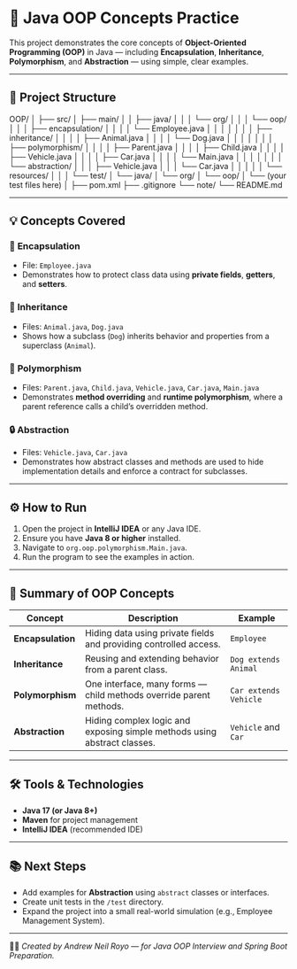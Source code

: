 # 🧠 Java OOP Concepts Practice

This project demonstrates the core concepts of **Object-Oriented Programming (OOP)** in Java — including **Encapsulation**, **Inheritance**, **Polymorphism**, and **Abstraction** — using simple, clear examples.

---

## 📁 Project Structure

OOP/
│
├── src/
│   ├── main/
│   │   ├── java/
│   │   │   └── org/
│   │   │       └── oop/
│   │   │           ├── encapsulation/
│   │   │           │   └── Employee.java
│   │   │           │
│   │   │           ├── inheritance/
│   │   │           │   ├── Animal.java
│   │   │           │   └── Dog.java
│   │   │           │
│   │   │           ├── polymorphism/
│   │   │           │   ├── Parent.java
│   │   │           │   ├── Child.java
│   │   │           │   ├── Vehicle.java
│   │   │           │   ├── Car.java
│   │   │           │   └── Main.java
│   │   │           │
│   │   │           └── abstraction/
│   │   │               ├── Vehicle.java
│   │   │               └── Car.java
│   │   │
│   │   └── resources/
│   │
│   └── test/
│       └── java/
│           └── org/
│               └── oop/
│                   └── (your test files here)
│
├── pom.xml
├── .gitignore
└── note/
└── README.md


---

## 💡 Concepts Covered

### 🧩 **Encapsulation**
- File: `Employee.java`
- Demonstrates how to protect class data using **private fields**, **getters**, and **setters**.

### 🧬 **Inheritance**
- Files: `Animal.java`, `Dog.java`
- Shows how a subclass (`Dog`) inherits behavior and properties from a superclass (`Animal`).

### 🔁 **Polymorphism**
- Files: `Parent.java`, `Child.java`, `Vehicle.java`, `Car.java`, `Main.java`
- Demonstrates **method overriding** and **runtime polymorphism**, where a parent reference calls a child’s overridden method.

### 🔒 **Abstraction**
- Files: `Vehicle.java`, `Car.java`
- Demonstrates how abstract classes and methods are used to hide implementation details and enforce a contract for subclasses.

---

## ⚙️ How to Run
1. Open the project in **IntelliJ IDEA** or any Java IDE.
2. Ensure you have **Java 8 or higher** installed.
3. Navigate to `org.oop.polymorphism.Main.java`.
4. Run the program to see the examples in action.

---

## 🧠 Summary of OOP Concepts

| Concept         | Description                                                                 | Example                  |
|------------------|-----------------------------------------------------------------------------|--------------------------|
| **Encapsulation** | Hiding data using private fields and providing controlled access.          | `Employee`               |
| **Inheritance**   | Reusing and extending behavior from a parent class.                       | `Dog extends Animal`     |
| **Polymorphism**  | One interface, many forms — child methods override parent methods.         | `Car extends Vehicle`    |
| **Abstraction**   | Hiding complex logic and exposing simple methods using abstract classes.   | `Vehicle` and `Car`      |

---

## 🛠️ Tools & Technologies
- **Java 17 (or Java 8+)**
- **Maven** for project management
- **IntelliJ IDEA** (recommended IDE)

---

## 📚 Next Steps
- Add examples for **Abstraction** using `abstract` classes or interfaces.
- Create unit tests in the `/test` directory.
- Expand the project into a small real-world simulation (e.g., Employee Management System).

---

👨‍💻 *Created by Andrew Neil Royo — for Java OOP Interview and Spring Boot Preparation.*